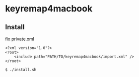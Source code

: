 keyremap4macbook
================

## Install
fix private.xml
```
<?xml version="1.0"?>
<root>
	<include path="PATH/TO/keyremap4macbook/import.xml" />
</root>
```

```
$ ./install.sh
```
